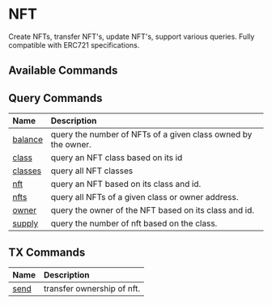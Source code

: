 # NFT

Create NFTs, transfer NFT's, update NFT's, support various queries. Fully compatible with ERC721 specifications.

## Available Commands

## Query Commands
| Name | Description |
| :--- | :--- |
| [balance](nft.md#) | query the number of NFTs of a given class owned by the owner. |
| [class](nft.md#) | query an NFT class based on its id  |
| [classes](nft.md#) | query all NFT classes  |
| [nft](nft.md#) | query an NFT based on its class and id. |
| [nfts](nft.md#) | query all NFTs of a given class or owner address. |
| [owner](nft.md#) | query the owner of the NFT based on its class and id. |
| [supply](nft.md#) | query the number of nft based on the class. |

## TX Commands

| Name | Description |
| :--- | :--- |
| [send](nft.md#) | transfer ownership of nft. |

